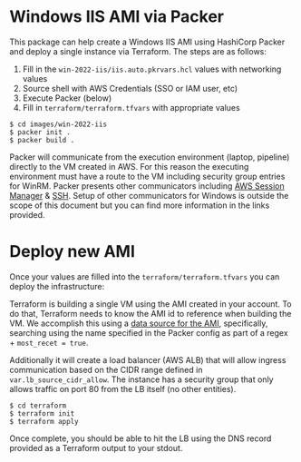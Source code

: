 # Windows IIS AMI via Packer

This package can help create a Windows IIS AMI using HashiCorp Packer and deploy a single instance via Terraform. The steps are as follows:

1. Fill in the `win-2022-iis/iis.auto.pkrvars.hcl` values with networking values
2. Source shell with AWS Credentials (SSO or IAM user, etc)
3. Execute Packer (below)
4. Fill in `terraform/terraform.tfvars` with appropriate values

```shell
$ cd images/win-2022-iis
$ packer init .
$ packer build .
```

Packer will communicate from the execution environment (laptop, pipeline) directly to the VM created in AWS. For this reason the executing environment must have a route to the VM including security group entries for WinRM. Packer presents other communicators including [AWS Session Manager](https://developer.hashicorp.com/packer/integrations/hashicorp/amazon/latest/components/builder/ebs#session-manager-connections) & [SSH](https://developer.hashicorp.com/packer/docs/communicators/ssh). Setup of other communicators for Windows is outside the scope of this document but you can find more information in the links provided.

# Deploy new AMI

Once your values are filled into the `terraform/terraform.tfvars` you can deploy the infrastructure:

Terraform is building a single VM using the AMI created in your account. To do that, Terraform needs to know the AMI id to reference when building the VM. We accomplish this using a [data source for the AMI](https://registry.terraform.io/providers/hashicorp/aws/latest/docs/data-sources/ami), specifically, searching using the name specified in the Packer config as part of a regex + `most_recet = true`.

Additionally it will create a load balancer (AWS ALB) that will allow ingress communication based on the CIDR range defined in `var.lb_source_cidr_allow`. The instance has a security group that only allows traffic on port 80 from the LB itself (no other entities).

```shell
$ cd terraform
$ terraform init
$ terraform apply
```

Once complete, you should be able to hit the LB using the DNS record provided as a Terraform output to your stdout.